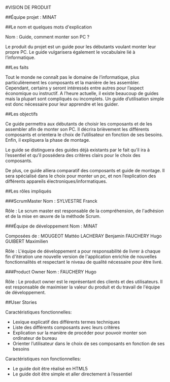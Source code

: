 #VISION DE PRODUIT

##Équipe projet : MINAT

##Le nom et quelques mots d'explication

Nom : Guide, comment monter son PC ?

Le produit du projet est un guide pour les débutants voulant monter leur propre PC. Le guide vulgarisera également le vocabulaire lié à l’informatique.

##Les faits

Tout le monde ne connaît pas le domaine de l’informatique, plus particulièrement les composants et la manière de les assembler. Cependant, certains y seront intéressés entre autres pour l’aspect économique ou instructif. A l’heure actuelle, il existe beaucoup de guides mais la plupart sont compliqués ou incomplets. Un guide d’utilisation simple est donc nécessaire pour leur apprendre et les guider.

##Les objectifs

Ce guide permettra aux débutants de choisir les composants et de les assembler afin de monter son PC. Il décrira brièvement les différents composants et orientera le choix de l’utilisateur en fonction de ses besoins. Enfin, il expliquera la phase de montage.

Le guide se distinguera des guides déjà existants par le fait qu’il ira à l’essentiel et qu’il possédera des critères clairs pour le choix des composants.

De plus, ce guide alliera comparatif des composants et guide de montage. Il sera spécialisé dans le choix pour monter un pc, et non l’explication des différents appareils électroniques/informatiques.


##Les rôles impliqués

###ScrumMaster
Nom : SYLVESTRE Franck

Rôle : Le scrum master est responsable de la compréhension, de l'adhésion et de la mise en œuvre de la méthode Scrum.

###Équipe de développement
Nom : MINAT

Composées de :
	MOUGEOT Mattéo
	LACHERAY Benjamin
	FAUCHERY Hugo
	GUIBERT Maximilien

Rôle : L'équipe de développement a pour responsabilité de livrer à chaque fin d'itération une nouvelle version de l'application enrichie de nouvelles fonctionnalités et respectant le niveau de qualité nécessaire pour être livré.

###Product Owner
Nom : FAUCHERY Hugo

Rôle : Le product owner est le représentant des clients et des utilisateurs. Il est responsable de maximiser la valeur du produit et du travail de l'équipe de développement.


##User Stories

Caractéristiques fonctionnelles:

* Lexique explicatif des différents termes techniques
* Liste des différents composants avec leurs critères
* Explication sur la manière de procéder pour pouvoir monter son ordinateur de bureau
* Orienter l’utilisateur dans le choix de ses composants en fonction de ses besoins

Caractéristiques non fonctionnelles:

* Le guide doit être réalisé en HTML5
* Le guide doit être simple et aller directement à l’essentiel
